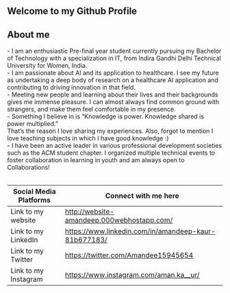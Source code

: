 

<h2> Welcome to my Github Profile </h2>

<h2> About me </h2>
- I am an enthusiastic Pre-final year student currently pursuing my Bachelor of Technology with a specialization in IT, from Indira Gandhi Delhi Technical University for Women, India.
<br>
- I am passionate about AI and its application to healthcare. I see my future as undertaking a deep body of research on a healthcare AI application and contributing to driving innovation in that field.
<br>
- Meeting new people and learning about their lives and their backgrounds gives me immense pleasure. I can almost always find common ground with strangers, and make them feel comfortable in my presence.
<br>
- Something I believe in is “Knowledge is power. Knowledge shared is power multiplied.” <br>
That’s the reason I love sharing my experiences. Also, forgot to mention I love teaching subjects in which I have good knowledge :)<br>
- I have been an active leader in various professional development societies such as the ACM student chapter. I organized multiple technical events to foster collaboration in learning in youth and am always open to Collaborations!
<br><br>
  



Social Media Platforms | Connect with me here
------------ | -------------
Link to my website| http://website-amandeep.000webhostapp.com/ 
Link to my LinkedIn | https://www.linkedin.com/in/amandeep-kaur-81b677183/
Link to my Twitter | https://twitter.com/Amandee15945654
Link to my Instagram | https://www.instagram.com/aman.ka__ur/

